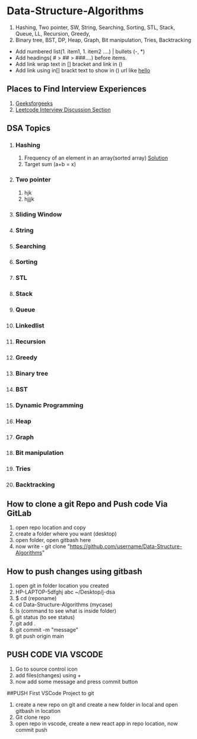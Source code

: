 # Data-Structure-Algorithms
1. Hashing, Two pointer, SW, String, Searching, Sorting, STL, Stack, Queue, LL, Recursion, Greedy, 
1. Binary tree, BST, DP, Heap, Graph, Bit manipulation, Tries, Backtracking
- Add numbered list(1. item1, 1. item2 ....) | bullets (-, *)
- Add headings( # > ## > ###....) before items.
- Add link wrap text in [] bracket and link in ()
- Add link using in[] brackt text to show in () url like [hello](url)

## Places to Find Interview Experiences
1. [Geeksforgeeks](https://www.geeksforgeeks.org/company-interview-corner/?ref=ghm)
1. [Leetcode Interview Discussion Section](https://leetcode.com/discuss/interview-question?currentPage=1&orderBy=hot&query=)

## DSA Topics

1. ### Hashing   
   1. Frequency of an element in an array(sorted array)  [Solution](https://ide.geeksforgeeks.org/online-java-compiler/8da766d7-211e-4225-b2ec-f3afd1eb5c4b)
   1. Target sum (a+b = x)
      
2. ### Two pointer
   1. hjk
   1. hjjjk
3. ### Sliding Window
4. ### String
1. ### Searching
1. ### Sorting
1. ### STL
1. ### Stack
1. ### Queue
1. ### Linkedlist
1. ### Recursion
1. ### Greedy
1. ### Binary tree
1. ### BST
1. ### Dynamic Programming
1. ### Heap
1. ### Graph
1. ### Bit manipulation
1. ### Tries
1. ### Backtracking

## How to clone a git Repo and Push code Via GitLab

1. open repo location and copy
1. create a folder where you want (desktop)
1. open folder, open gitbash here
1. now write - git clone "https://github.com/username/Data-Structure-Algorithms"
## How to push changes using gitbash
1. open git in folder location you created
1. HP-LAPTOP-5dfghj abc ~/Desktop/j-dsa
1. $ cd (reponame)
1. cd Data-Structure-Algorithms (mycase)
1. ls (command to see what is inside folder)
1. git status (to see status)
1. git add .
1. git commit -m "message"
1. git push origin main

## PUSH CODE VIA VSCODE
1. Go to source control icon
1. add files(changes) using + 
1. now add some message and press commit button

##PUSH First VSCode Project to git
1. create a new repo on git and create a new folder in local and open gitbash in location
1. Git clone repo
1. open repo in vscode, create a new react app in repo location, now commit push




